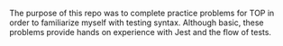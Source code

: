 The purpose of this repo was to complete practice problems for TOP in order to familiarize myself with testing syntax. Although basic, these problems provide hands on experience with Jest and the flow of tests.
